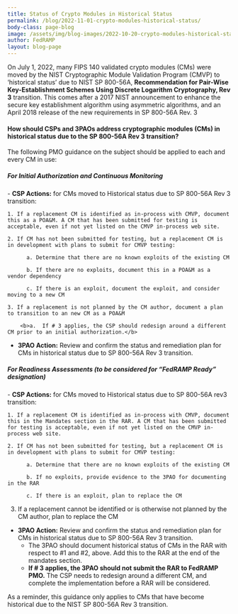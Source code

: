 ```yaml
---
title: Status of Crypto Modules in Historical Status
permalink: /blog/2022-11-01-crypto-modules-historical-status/
body-class: page-blog
image: /assets/img/blog-images/2022-10-20-crypto-modules-historical-status.png
author: FedRAMP
layout: blog-page
---
```

On July 1, 2022, many FIPS 140 validated crypto modules (CMs) were moved by the NIST Cryptographic Module Validation Program (CMVP) to ‘historical status’ due to NIST SP 800-56A, <b>Recommendation for Pair-Wise Key-Establishment Schemes Using Discrete Logarithm Cryptography, Rev 3</b> transition. This comes after a 2017 NIST announcement to enhance the secure key establishment algorithm using asymmetric algorithms, and an April 2018 release of the new requirements in SP 800-56A Rev. 3 

<h4>How should CSPs and 3PAOs address cryptographic modules (CMs) in historical status due to the SP 800-56A Rev 3 transition?</h4>

The following PMO guidance on the subject should be applied to each and every CM in use:
<h5>For Initial Authorization and Continuous Monitoring</h5> 
- <b>CSP Actions:</b> for CMs moved to Historical status due to SP 800-56A Rev 3 transition:
    
    1. If a replacement CM is identified as in-process with CMVP, document this as a POA&M. A CM that has been submitted for testing is acceptable, even if not yet listed on the CMVP in-process web site.
    
    2. If CM has not been submitted for testing, but a replacement CM is in development with plans to submit for CMVP testing:
         
          a. Determine that there are no known exploits of the existing CM
          
          b. If there are no exploits, document this in a POA&M as a vendor dependency
          
          c. If there is an exploit, document the exploit, and consider moving to a new CM
    
    3. If a replacement is not planned by the CM author, document a plan to transition to an new CM as a POA&M
        
        <b>a.  If # 3 applies, the CSP should redesign around a different CM prior to an initial authorization.</b>

- <b>3PAO Action:</b> Review and confirm the status and remediation plan for CMs in historical status due to SP 800-56A Rev 3 transition.

<h5>For Readiness Assessments (to be considered for “FedRAMP Ready” designation)</h5> 
- <b>CSP Actions:</b> for CMs moved to Historical status due to SP 800-56A rev3 transition:
    
    1. If a replacement CM is identified as in-process with CMVP, document this in the Mandates section in the RAR. A CM that has been submitted for testing is acceptable, even if not yet listed on the CMVP in-process web site.
    
    2. If CM has not been submitted for testing, but a replacement CM is in development with plans to submit for CMVP testing: 
          
          a. Determine that there are no known exploits of the existing CM
          
          b. If no exploits, provide evidence to the 3PAO for documenting in the RAR
          
          c. If there is an exploit, plan to replace the CM
   
   3. If a replacement cannot be identified or is otherwise not planned by the CM author, plan to replace the CM

- <b>3PAO Action:</b> Review and confirm the status and remediation plan for CMs in historical status due to SP 800-56A Rev 3 transition. 
    - The 3PAO should document historical status of CMs in the RAR with respect to #1 and #2, above. Add this to the RAR at the end of the mandates section.
    - <b>If # 3 applies, the 3PAO should not submit the RAR to FedRAMP PMO.</b> The CSP needs to redesign around a different CM, and complete the implementation before a RAR will be considered.

As a reminder, this guidance only applies to CMs that have become historical due to the NIST SP‌‌ 800-56A Rev 3 transition.
